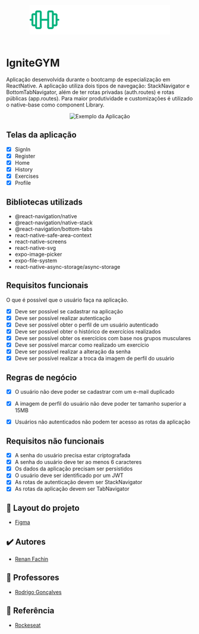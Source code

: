 <div align="center" >
  <img alt="Logo IgniteGYM" title="Ignite" src="./src/assets/logo.svg">
</div>
<br>

# IgniteGYM

Aplicação desenvolvida durante o bootcamp de especialização em ReactNative. A aplicação utiliza dois tipos de navegação: StackNavigator e BottomTabNavigator, além de ter rotas privadas (auth.routes) e rotas públicas (app.routes).
Para maior produtividade e customizações é utilizado o native-base como component Library.

<p align="center">
  <img src="https://i.imgur.com/1hLvWfk.png" alt="Exemplo da Aplicação">
</p>

## Telas da aplicação
- [x] SignIn
- [x] Register
- [x] Home
- [x] History
- [x] Exercises
- [x] Profile

## Bibliotecas utilizads
- @react-navigation/native
- @react-navigation/native-stack
- @react-navigation/bottom-tabs
- react-native-safe-area-context
- react-native-screens
- react-native-svg
- expo-image-picker
- expo-file-system
- react-native-async-storage/async-storage

## Requisitos funcionais
O que é possível que o usuário faça na aplicação.

- [x] Deve ser possível se cadastrar na aplicação
- [x] Deve ser possível realizar autenticação
- [x] Deve ser possível obter o perfil de um usuário autenticado
- [x] Deve ser possível obter o histórico de exercícios realizados
- [x] Deve ser possível obter os exercícios com base nos grupos musculares
- [x] Deve ser possível marcar como realizado um exercício
- [x] Deve ser possível realizar a alteração da senha
- [x] Deve ser possível realizar a troca da imagem de perfil do usuário

## Regras de negócio
- [x] O usuário não deve poder se cadastrar com um e-mail duplicado
- [x] A imagem de perfil do usuário não deve poder ter tamanho superior a 15MB
- [x] Usuários não autenticados não podem ter acesso as rotas da aplicação


## Requisitos não funcionais
- [x] A senha do usuário precisa estar criptografada
- [x] A senha do usuário deve ter ao menos 6 caracteres
- [x] Os dados da aplicação precisam ser persistidos
- [x] O usuário deve ser identificado por um JWT
- [x] As rotas de autenticação devem ser StackNavigator
- [x] As rotas da aplicação devem ser TabNavigator

## 🎯 Layout do projeto

- [Figma](https://www.figma.com/community/file/1163926136397847279)

## ✔️ Autores

- [Renan Fachin](https://github.com/RenanFachin/)

## 📄 Professores

- [Rodrigo Gonçalves](https://github.com/rodrigorgtic)

## 📄 Referência

- [Rockeseat](https://www.rocketseat.com.br/)
